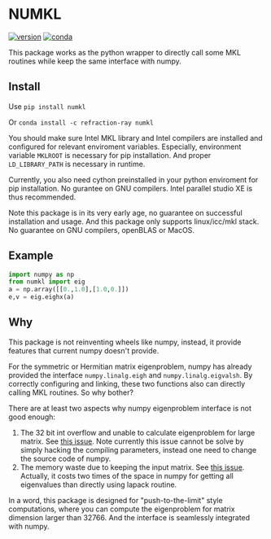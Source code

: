 # NUMKL

[![version](https://img.shields.io/pypi/v/numkl.svg)](https://pypi.org/project/numkl/)
[![conda](https://anaconda.org/refraction-ray/numkl/badges/version.svg)](https://anaconda.org/refraction-ray/numkl)


This package works as the python wrapper to directly call some MKL routines while keep the same interface with numpy.

## Install

Use `pip install numkl`

Or `conda install -c refraction-ray numkl`

You should make sure Intel MKL library and Intel compilers are installed and configured for relevant enviroment variables. Especially, environment variable `MKLROOT` is necessary for pip installation. And proper `LD_LIBRARY_PATH` is necessary in runtime.

Currently, you also need cython preinstalled in your python enviroment for pip installation. No gurantee on GNU compilers.  Intel parallel studio XE is thus recommended. 

Note this package is in its very early age, no guarantee on successful installation and usage. And this package only supports linux/icc/mkl stack. No guarantee on GNU compilers, openBLAS or MacOS.

## Example

```python
import numpy as np
from numkl import eig
a = np.array([[0.,1.0],[1.0,0.]])
e,v = eig.eighx(a)
```

## Why

This package is not reinventing wheels like numpy, instead, it provide features that current numpy doesn't provide.

For the symmetric or Hermitian matrix eigenproblem, numpy has already provided the interface `numpy.linalg.eigh` and `numpy.linalg.eigvalsh`. By correctly configuring and linking, these two functions also can directly calling MKL routines. So why bother?

There are at least two aspects why numpy eigenproblem interface is not good enough:

1. The 32 bit int overflow and unable to calculate eigenproblem for large matrix. See [this issue](https://github.com/numpy/numpy/issues/13956). Note currently this issue cannot be solve by simply hacking the compiling parameters, instead one need to change the source code of numpy.
2. The memory waste due to keeping the input matrix. See [this issue](https://github.com/numpy/numpy/issues/14024). Actually, it costs two times of the space in numpy for getting all eigenvalues than directly using lapack routine.

In a word, this package is designed for "push-to-the-limit" style computations, where you can compute the eigenproblem for matrix dimension larger than 32766. And the interface is seamlessly integrated with numpy.